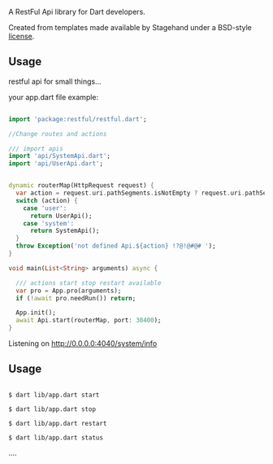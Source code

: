 A RestFul Api library for Dart developers.

Created from templates made available by Stagehand under a BSD-style
[license](https://gitee.com/darto/restful/blob/master/LICENSE).

## Usage
restful api for small things...


your app.dart file example:

```dart

import 'package:restful/restful.dart';

//Change routes and actions

/// import apis
import 'api/SystemApi.dart';
import 'api/UserApi.dart';


dynamic routerMap(HttpRequest request) {
  var action = request.uri.pathSegments.isNotEmpty ? request.uri.pathSegments.first : 'none';
  switch (action) {
    case 'user':
      return UserApi();
    case 'system':
      return SystemApi();
  }
  throw Exception('not defined Api.${action} !?@!@#@# ');
}

void main(List<String> arguments) async {

  /// actions start stop restart available
  var pro = App.pro(arguments);
  if (!await pro.needRun()) return;

  App.init();
  await Api.start(routerMap, port: 30400);
}

```


Listening on http://0.0.0.0:4040/system/info


## Usage

```shell

$ dart lib/app.dart start

$ dart lib/app.dart stop

$ dart lib/app.dart restart

$ dart lib/app.dart status

```
....
